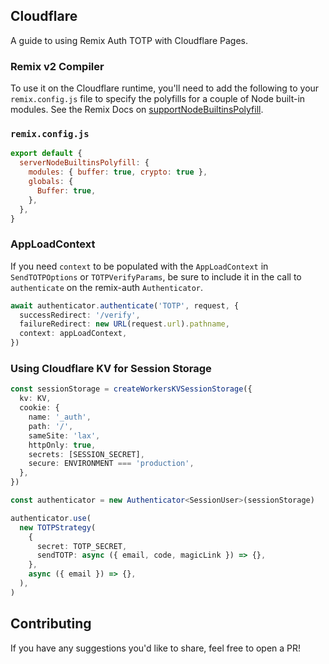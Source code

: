 ## Cloudflare

A guide to using Remix Auth TOTP with Cloudflare Pages.

### Remix v2 Compiler

To use it on the Cloudflare runtime, you'll need to add the following to your `remix.config.js` file to specify the polyfills for a couple of Node built-in modules. See the Remix Docs on [supportNodeBuiltinsPolyfill](https://remix.run/docs/en/main/file-conventions/remix-config#servernodebuiltinspolyfill).

### `remix.config.js`

```js
export default {
  serverNodeBuiltinsPolyfill: {
    modules: { buffer: true, crypto: true },
    globals: {
      Buffer: true,
    },
  },
}
```

### AppLoadContext

If you need `context` to be populated with the `AppLoadContext` in `SendTOTPOptions` or `TOTPVerifyParams`, be sure to include it in the call to `authenticate` on the remix-auth `Authenticator`.

```ts
await authenticator.authenticate('TOTP', request, {
  successRedirect: '/verify',
  failureRedirect: new URL(request.url).pathname,
  context: appLoadContext,
})
```

### Using Cloudflare KV for Session Storage

```ts
const sessionStorage = createWorkersKVSessionStorage({
  kv: KV,
  cookie: {
    name: '_auth',
    path: '/',
    sameSite: 'lax',
    httpOnly: true,
    secrets: [SESSION_SECRET],
    secure: ENVIRONMENT === 'production',
  },
})

const authenticator = new Authenticator<SessionUser>(sessionStorage)

authenticator.use(
  new TOTPStrategy(
    {
      secret: TOTP_SECRET,
      sendTOTP: async ({ email, code, magicLink }) => {},
    },
    async ({ email }) => {},
  ),
)
```

## Contributing

If you have any suggestions you'd like to share, feel free to open a PR!
